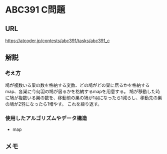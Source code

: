# ABC391 C問題
## URL
https://atcoder.jp/contests/abc391/tasks/abc391_c
## 解説
### 考え方
鳩が複数いる巣の数を格納する変数、どの鳩がどの巣に居るかを格納するmap、各巣に今何羽の鳩が居るかを格納するmapを用意する。
鳩が移動した時に鳩が複数いる巣の数を、移動前の巣の鳩が1羽になったら1減らし、移動先の巣の鳩が2羽になったら1増やす。
これを繰り返す。
### 使用したアルゴリズムやデータ構造
- map
## メモ
